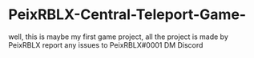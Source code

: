 # PeixRBLX-Central-Teleport-Game-
well, this is maybe my first game project, all the project is made by PeixRBLX report any issues to PeixRBLX#0001 DM Discord
